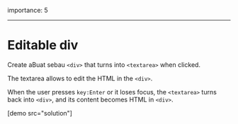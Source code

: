 importance: 5

---

# Editable div

Create aBuat sebau `<div>` that turns into `<textarea>` when clicked.

The textarea allows to edit the HTML in the `<div>`.

When the user presses `key:Enter` or it loses focus, the `<textarea>` turns back into `<div>`, and its content becomes HTML in `<div>`.

[demo src="solution"]
<!--stackedit_data:
eyJoaXN0b3J5IjpbLTE2NTMwNTU4MDhdfQ==
-->